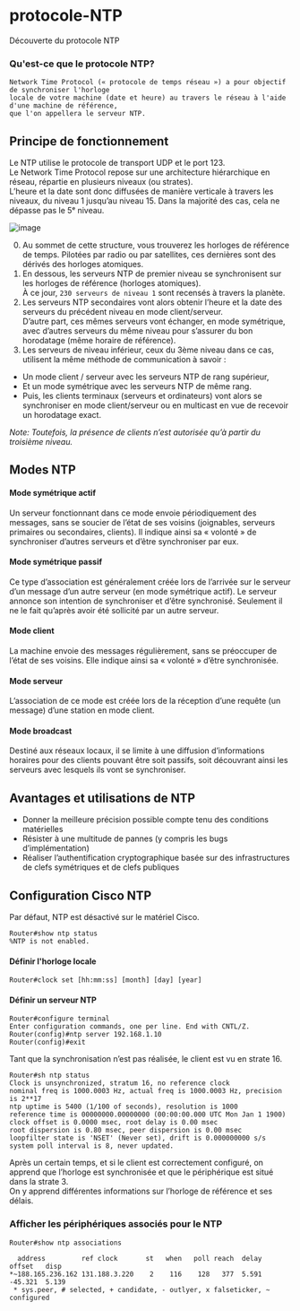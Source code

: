 # protocole-NTP
Découverte du protocole NTP

### Qu'est-ce que le protocole NTP?
```
Network Time Protocol (« protocole de temps réseau ») a pour objectif de synchroniser l'horloge
locale de votre machine (date et heure) au travers le réseau à l'aide d'une machine de référence,
que l'on appellera le serveur NTP.
```

## Principe de fonctionnement

Le NTP utilise le protocole de transport UDP et le port 123.<br>
Le Network Time Protocol repose sur une architecture hiérarchique en réseau, répartie en plusieurs niveaux (ou strates).<br>
L’heure et la date sont donc diffusées de manière verticale à travers les niveaux, du niveau 1 jusqu’au niveau 15. Dans la majorité des cas, cela ne dépasse pas le 5ᵉ niveau.

![image](https://user-images.githubusercontent.com/83721477/167577346-af47c81a-d2d0-491b-b218-e48ee0ff7a32.png)

0. Au sommet de cette structure, vous trouverez les horloges de référence de temps. Pilotées par radio ou par satellites, ces dernières sont des dérivés des horloges atomiques.
1. En dessous, les serveurs NTP de premier niveau se synchronisent sur les horloges de référence (horloges atomiques).<br>À ce jour, `230 serveurs de niveau 1` sont recensés à travers la planète.
2. Les serveurs NTP secondaires vont alors obtenir l’heure et la date des serveurs du précédent niveau en mode client/serveur.<br>D’autre part, ces mêmes serveurs vont échanger, en mode symétrique, avec d’autres serveurs du même niveau pour s’assurer du bon horodatage (même horaire de référence).
3. Les serveurs de niveau inférieur, ceux du 3ème niveau dans ce cas, utilisent la même méthode de communication à savoir :
  * Un mode client / serveur avec les serveurs NTP de rang supérieur,
  * Et un mode symétrique avec les serveurs NTP de même rang.
* Puis, les clients terminaux (serveurs et ordinateurs) vont alors se synchroniser en mode client/serveur ou en multicast en vue de recevoir un horodatage exact. 

*Note: Toutefois, la présence de clients n’est autorisée qu’à partir du troisième niveau.*

## Modes NTP
#### Mode symétrique actif
Un serveur fonctionnant dans ce mode envoie périodiquement des messages, sans se soucier de l’état de ses voisins (joignables, serveurs primaires ou secondaires, clients). Il indique ainsi sa « volonté » de synchroniser d’autres serveurs et d’être synchroniser par eux.

#### Mode symétrique passif
Ce type d’association est généralement créée lors de l’arrivée sur le serveur d’un message d’un autre serveur (en mode symétrique actif). Le serveur annonce son intention de synchroniser et d’être synchronisé. Seulement il ne le fait qu’après avoir été sollicité par un autre serveur.

#### Mode client
La machine envoie des messages régulièrement, sans se préoccuper de l’état de ses voisins. Elle indique ainsi sa « volonté » d’être synchronisée.

#### Mode serveur
L’association de ce mode est créée lors de la réception d’une requête (un message) d’une station en mode client.

#### Mode broadcast
Destiné aux réseaux locaux, il se limite à une diffusion d’informations horaires pour des clients pouvant être soit passifs, soit découvrant ainsi les serveurs avec lesquels ils vont se synchroniser.

## Avantages et utilisations de NTP
* Donner la meilleure précision possible compte tenu des conditions matérielles
* Résister à une multitude de pannes (y compris les bugs d’implémentation)
* Réaliser l’authentification cryptographique basée sur des infrastructures de clefs symétriques et de clefs publiques

## Configuration Cisco NTP
Par défaut, NTP est désactivé sur le matériel Cisco.
```
Router#show ntp status
%NTP is not enabled.
```

#### Définir l'horloge locale
```
Router#clock set [hh:mm:ss] [month] [day] [year]
```

#### Définir un serveur NTP
```
Router#configure terminal
Enter configuration commands, one per line. End with CNTL/Z.
Router(config)#ntp server 192.168.1.10
Router(config)#exit
```

Tant que la synchronisation n’est pas réalisée, le client est vu en strate 16.
```
Router#sh ntp status
Clock is unsynchronized, stratum 16, no reference clock
nominal freq is 1000.0003 Hz, actual freq is 1000.0003 Hz, precision is 2**17
ntp uptime is 5400 (1/100 of seconds), resolution is 1000
reference time is 00000000.00000000 (00:00:00.000 UTC Mon Jan 1 1900)
clock offset is 0.0000 msec, root delay is 0.00 msec
root dispersion is 0.80 msec, peer dispersion is 0.00 msec
loopfilter state is 'NSET' (Never set), drift is 0.000000000 s/s
system poll interval is 8, never updated.
```

Après un certain temps, et si le client est correctement configuré, on apprend que l’horloge est synchronisée et que le périphérique est situé dans la strate 3.<br>
On y apprend différentes informations sur l’horloge de référence et ses délais.

### Afficher les périphériques associés pour le NTP
```
Router#show ntp associations

  address         ref clock       st   when   poll reach  delay  offset   disp
*~188.165.236.162 131.188.3.220    2    116    128   377  5.591 -45.321  5.139
 * sys.peer, # selected, + candidate, - outlyer, x falseticker, ~ configured
 ```
